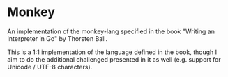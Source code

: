 # Monkey

An implementation of the monkey-lang specified in the book "Writing an Interpreter in Go" by Thorsten Ball.

This is a 1:1 implementation of the language defined in the book, though I aim to do the additional challenged presented in it as well (e.g. support for Unicode / UTF-8 characters).
